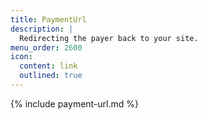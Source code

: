 ```yaml
---
title: PaymentUrl
description: |
  Redirecting the payer back to your site.
menu_order: 2600
icon:
  content: link
  outlined: true
---
```


{% include payment-url.md %}
